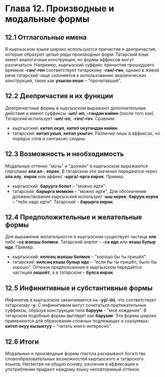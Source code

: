 # Глава 12. Производные и модальные формы

## 12.1 Отглагольные имена
В кыргызском языке широко используются причастия и деепричастия, которые образуют целые ряды производных форм. Татарский язык имеет аналогичные конструкции, но формы аффиксов могут различаться. Например, кыргызский суффикс причастия прошедшего времени **-ган/-ген** соответствует татарскому **-ган/-гән**, однако в живой речи татарский чаще склоняется к использованию аналитических конструкций, таких как **укыган кеше** – "прочитавший".

## 12.2 Деепричастия и их функции
Деепричастные формы в кыргызском выражают дополнительные действия и имеют суффиксы **-ып/-ип**, **-гандан кийин** (после того как). Татарский использует **-ып/-еп**, **-гач/-гәч**. Сравним:
- кыргызский: **китеп окуп**, **китеп окугандан кийин**.
- татарский: **китап укып**, **китап укыгач**.
Различие лишь в аффиксах, но порядок слов и синтаксис сходны.

## 12.3 Возможность и необходимость
Модальные оттенки "мочь" и "должен" в кыргызском выражаются глаголами **ала ал-**, **керек**. В татарском эти значения передаются через **ала алу**, **кирәк** или аффикс **-ырга/-ергә кирәк**. Пример:
- кыргызский: **барууга болот** – "можно идти".
- татарский: **барырга мөмкин** – "можно идти".
Для обозначения долженствования кыргызский использует **-ыш керек**: **барууң керек** – "тебе надо идти". Татарский – **барырга кирәк**.

## 12.4 Предположительные и желательные формы
Для выражения желательности в кыргызском существует частица **эле** либо **-са жакшы болмок**. Татарский аналог – **-са иде** или **яхшы булыр иде**. Пример:
- кыргызский: **келсең жакшы болмок** – "хорошо бы ты пришёл".
- татарский: **килсәң яхшы булыр иде** – "если бы ты пришёл, было бы хорошо".
Оттенок предположения в кыргызском передаётся частицей **окшойт**, а в татарском – **булса кирәк**.

## 12.5 Инфинитивные и субстантивные формы
Инфинитив в кыргызском заканчивается на **-уу/-üü**, что соответствует татарскому **-у**. С инфинитивом могут сочетаться притяжательные суффиксы, образуя конструкции типа **баруум** – "моё хождение". В татарском подобные формы выглядят как **баруым**. Эти формы широко применяются для образования сложных подлежащих и сказуемых: **китеп окуу кызыктуу** – "читать книги интересно".

## 12.6 Итоги
Модальные и производные формы глагола раскрывают богатство словообразовательных возможностей кыргызского и татарского языков. Несмотря на общую основу, различия в аффиксации и употреблении придают каждому языку неповторимый оттенок.

